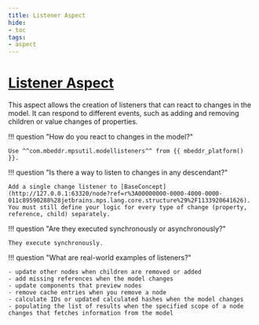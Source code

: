 ```yaml
---
title: Listener Aspect
hide:
- toc
tags:
- aspect
---
```


# [Listener Aspect](https://jetbrains.github.io/MPS-extensions/extensions/utils/model-listener/)

This aspect allows the creation of listeners that can react to changes in the model. It can respond to different events, such as adding and removing children or value changes of properties.

!!! question "How do you react to changes in the model?"

    Use ^^com.mbeddr.mpsutil.modellisteners^^ from {{ mbeddr_platform() }}.

!!! question "Is there a way to listen to changes in any descendant?"

    Add a single change listener to [BaseConcept](http://127.0.0.1:63320/node?ref=r%3A00000000-0000-4000-0000-011c89590288%28jetbrains.mps.lang.core.structure%29%2F1133920641626). You must still define your logic for every type of change (property, reference, child) separately.

!!! question "Are they executed synchronously or asynchronously?"

    They execute synchronously.

!!! question "What are real-world examples of listeners?"

    - update other nodes when children are removed or added
    - add missing references when the model changes
    - update components that preview nodes
    - remove cache entries when you remove a node
    - calculate IDs or updated calculated hashes when the model changes
    - populating the list of results when the specified scope of a node changes that fetches information from the model